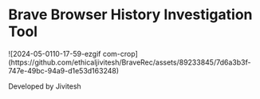 <h1>Brave Browser History Investigation Tool</h1>
![2024-05-0110-17-59-ezgif com-crop](https://github.com/ethicaljivitesh/BraveRec/assets/89233845/7d6a3b3f-747e-49bc-94a9-d1e53d163248)
<p>Developed by Jivitesh</p>

